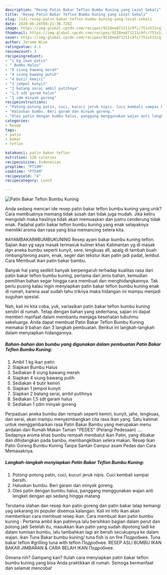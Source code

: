 ```yaml
---
description: "Resep Patin Bakar Teflon Bumbu Kuning yang Lezat Sekali"
title: "Resep Patin Bakar Teflon Bumbu Kuning yang Lezat Sekali"
slug: 1141-resep-patin-bakar-teflon-bumbu-kuning-yang-lezat-sekali
date: 2020-06-24T04:21:36.728Z
image: https://img-global.cpcdn.com/recipes/9218ee871211c9fc/751x532cq70/patin-bakar-teflon-bumbu-kuning-foto-resep-utama.jpg
thumbnail: https://img-global.cpcdn.com/recipes/9218ee871211c9fc/751x532cq70/patin-bakar-teflon-bumbu-kuning-foto-resep-utama.jpg
cover: https://img-global.cpcdn.com/recipes/9218ee871211c9fc/751x532cq70/patin-bakar-teflon-bumbu-kuning-foto-resep-utama.jpg
author: Jerome Wise
ratingvalue: 4.1
reviewcount: 3
recipeingredient:
- "1 kg ikan patin"
- " Bumbu Halus"
- "8 siung bawang merah"
- "4 siung bawang putih"
- "4 butir kemiri"
- "1 jempol kunyit"
- "2 batang serai ambil putihnya"
- "1,5 sdt garam halus"
- "1 sdm minyak goreng"
recipeinstructions:
- "Potong-potong patin, cuci, kucuri jeruk nipis. Cuci kembali sampai bersih."
- "Haluskan bumbu. Beri garam dan minyak goreng."
- "Oles patin dengan bumbu halus, panggang menggunakan wajan anti lengket dengan api sedang hingga matang"
categories:
- Resep
tags:
- patin
- bakar
- teflon

katakunci: patin bakar teflon 
nutrition: 120 calories
recipecuisine: Indonesian
preptime: "PT19M"
cooktime: "PT54M"
recipeyield: "4"
recipecategory: Lunch

---
```



![Patin Bakar Teflon Bumbu Kuning](https://img-global.cpcdn.com/recipes/9218ee871211c9fc/751x532cq70/patin-bakar-teflon-bumbu-kuning-foto-resep-utama.jpg)

Anda sedang mencari ide resep patin bakar teflon bumbu kuning yang unik? Cara membuatnya memang tidak susah dan tidak juga mudah. Jika keliru mengolah maka hasilnya tidak akan memuaskan dan justru cenderung tidak enak. Padahal patin bakar teflon bumbu kuning yang enak selayaknya memiliki aroma dan rasa yang bisa memancing selera kita.

#AYAMBAKAR#BUMBUKUNING Resep ayam bakar bumbu kuning teflon. Sajian ikan yg saya masak termasuk kuliner khas Kalimantan yg di masak dgn aneka bumbu seperti kunyit, sere, lengkuas dll, apalg di tambah buah rimbang/terong asam, enak, seger dan tekstur ikan patin jadi padat, lembut. Cara Membuat ikan patin bakar bambu.

Banyak hal yang sedikit banyak berpengaruh terhadap kualitas rasa dari patin bakar teflon bumbu kuning, pertama dari jenis bahan, kemudian pemilihan bahan segar hingga cara membuat dan menghidangkannya. Tak perlu pusing kalau ingin menyiapkan patin bakar teflon bumbu kuning enak di rumah, karena asal sudah tahu triknya maka hidangan ini mampu menjadi suguhan spesial.


Nah, kali ini kita coba, yuk, variasikan patin bakar teflon bumbu kuning sendiri di rumah. Tetap dengan bahan yang sederhana, sajian ini dapat memberi manfaat dalam membantu menjaga kesehatan tubuhmu sekeluarga. Anda dapat membuat Patin Bakar Teflon Bumbu Kuning memakai 9 bahan dan 3 langkah pembuatan. Berikut ini langkah-langkah dalam menyiapkan hidangannya.

<!--inarticleads1-->

##### Bahan-bahan dan bumbu yang digunakan dalam pembuatan Patin Bakar Teflon Bumbu Kuning:

1. Ambil 1 kg ikan patin
1. Siapkan  Bumbu Halus
1. Sediakan 8 siung bawang merah
1. Siapkan 4 siung bawang putih
1. Sediakan 4 butir kemiri
1. Siapkan 1 jempol kunyit
1. Siapkan 2 batang serai, ambil putihnya
1. Sediakan 1,5 sdt garam halus
1. Sediakan 1 sdm minyak goreng


Perpaduan aneka bumbu dan rempah seperti kemiri, kunyit, jahe, lengkuas, dan serai, akan mampu menyeimbangkan cita rasa ikan yang. Satu kalimat untuk menggambarkan rasa Patin Bakar Bambu yang merupakan menu andalan dari Rumah Makan Taman &#34;PEDES&#34; (Pelangi Pedesaan) …. Sedapnya aroma khas bumbu rempah membalut ikan Patin, yang dibakar dan dihidangkan pada bambu, membangkitkan selera makan. Resep Ikan Patin Goreng Bumbu Kuning Tanpa Santan Campur asam Pedas dan Cara Memasaknya. 

<!--inarticleads2-->

##### Langkah-langkah menyiapkan Patin Bakar Teflon Bumbu Kuning:

1. Potong-potong patin, cuci, kucuri jeruk nipis. Cuci kembali sampai bersih.
1. Haluskan bumbu. Beri garam dan minyak goreng.
1. Oles patin dengan bumbu halus, panggang menggunakan wajan anti lengket dengan api sedang hingga matang


Terutama olahan dan resep ikan patin goreng dan patin bakar lalap kemangi yag sekarang ini populer disemua kalangan. Kali ini info ikan akan memberikan cara membuat resep ikan. Cara membuat ikan patin bumbu kuning : Pertama ambil ikan patinnya lalu bersihkan bagian dalam perut dan potong jadi Setelah itu, masukkan ikan patin yang sudah dipotong tadi ke dalam tumisan bumbu, lalu tambahkan lagi air bersih secukupnya ke dalam wajan. ikan Tuna Bakar bumbu kuning/ tuna fish is on fire Подробнее. Tuna bakar teflon #grilling tuna with teflon Подробнее. RESEP ASLI BUMBU IKAN BAKAR JIMBARAN &amp; CARA BELAH IKAN Подробнее. 

Gimana nih? Gampang kan? Itulah cara menyiapkan patin bakar teflon bumbu kuning yang bisa Anda praktikkan di rumah. Semoga bermanfaat dan selamat mencoba!

